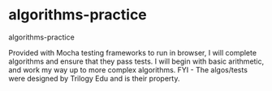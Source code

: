 # algorithms-practice
algorithms-practice

Provided with Mocha testing frameworks to run in browser, I will complete algorithms and ensure that they pass tests. I will begin with basic arithmetic, and work my way up to more complex algorithms. FYI - The algos/tests were designed by Trilogy Edu and is their property. 